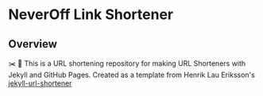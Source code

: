 # NeverOff Link Shortener

## Overview

:scissors: :link: This is a URL shortening repository for making URL Shorteners with Jekyll and GitHub Pages. Created as a template from Henrik Lau Eriksson's [jekyll-url-shortener](https://github.com/hlaueriksson/jekyll-url-shortener)